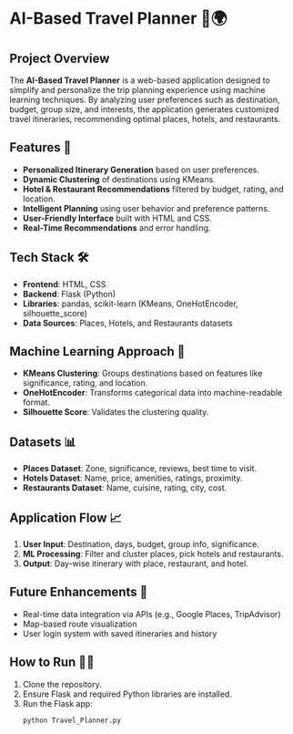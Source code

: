 # AI-Based Travel Planner 🧳🌍

## Project Overview
The **AI-Based Travel Planner** is a web-based application designed to simplify and personalize the trip planning experience using machine learning techniques. By analyzing user preferences such as destination, budget, group size, and interests, the application generates customized travel itineraries, recommending optimal places, hotels, and restaurants.

## Features 🚀
- **Personalized Itinerary Generation** based on user preferences.
- **Dynamic Clustering** of destinations using KMeans.
- **Hotel & Restaurant Recommendations** filtered by budget, rating, and location.
- **Intelligent Planning** using user behavior and preference patterns.
- **User-Friendly Interface** built with HTML and CSS.
- **Real-Time Recommendations** and error handling.

## Tech Stack 🛠️
- **Frontend**: HTML, CSS
- **Backend**: Flask (Python)
- **Libraries**: pandas, scikit-learn (KMeans, OneHotEncoder, silhouette_score)
- **Data Sources**: Places, Hotels, and Restaurants datasets

## Machine Learning Approach 🤖
- **KMeans Clustering**: Groups destinations based on features like significance, rating, and location.
- **OneHotEncoder**: Transforms categorical data into machine-readable format.
- **Silhouette Score**: Validates the clustering quality.

## Datasets 📊
- **Places Dataset**: Zone, significance, reviews, best time to visit.
- **Hotels Dataset**: Name, price, amenities, ratings, proximity.
- **Restaurants Dataset**: Name, cuisine, rating, city, cost.

## Application Flow 📈
1. **User Input**: Destination, days, budget, group info, significance.
2. **ML Processing**: Filter and cluster places, pick hotels and restaurants.
3. **Output**: Day-wise itinerary with place, restaurant, and hotel.

## Future Enhancements 🔮
- Real-time data integration via APIs (e.g., Google Places, TripAdvisor)
- Map-based route visualization
- User login system with saved itineraries and history

## How to Run 🧑‍💻
1. Clone the repository.
2. Ensure Flask and required Python libraries are installed.
3. Run the Flask app:
   ```bash
   python Travel_Planner.py
